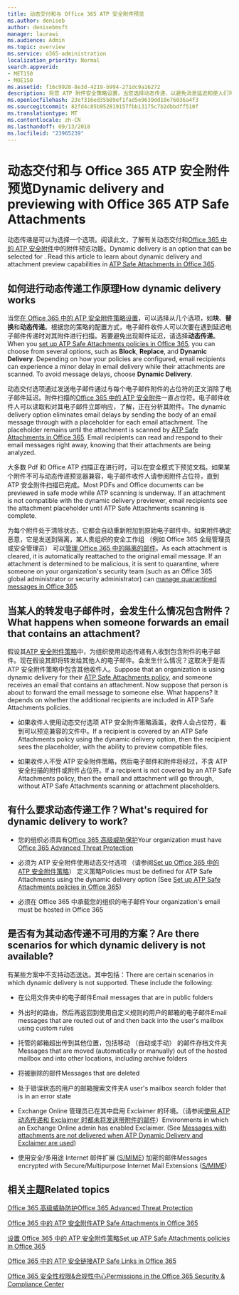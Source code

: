 ```yaml
---
title: 动态交付和与 Office 365 ATP 安全附件预览
ms.author: deniseb
author: denisebmsft
manager: laurawi
ms.audience: Admin
ms.topic: overview
ms.service: o365-administration
localization_priority: Normal
search.appverid:
- MET150
- MOE150
ms.assetid: f16c9928-8e3d-4219-b994-271dc9a16272
description: 将您 ATP 附件安全策略设置，当您选择动态传递，以避免消息延迟和使人们可以预览正在被扫描的附件。
ms.openlocfilehash: 23ef316ed35b89ef1fad5e9639dd10e76036a4f3
ms.sourcegitcommit: 82fd4c85b952819157fbb13175c7b2dbbdff510f
ms.translationtype: MT
ms.contentlocale: zh-CN
ms.lasthandoff: 09/13/2018
ms.locfileid: "23965239"
---
```

# <a name="dynamic-delivery-and-previewing-with-office-365-atp-safe-attachments"></a><span data-ttu-id="d2618-103">动态交付和与 Office 365 ATP 安全附件预览</span><span class="sxs-lookup"><span data-stu-id="d2618-103">Dynamic delivery and previewing with Office 365 ATP Safe Attachments</span></span>

<span data-ttu-id="d2618-p101">动态传递是可以为选择一个选项。阅读此文，了解有关动态交付和[Office 365 中的 ATP 安全附件](atp-safe-attachments.md)中的附件预览功能。</span><span class="sxs-lookup"><span data-stu-id="d2618-p101">Dynamic delivery is an option that can be selected for . Read this article to learn about dynamic delivery and attachment preview capabilities in [ATP Safe Attachments in Office 365](atp-safe-attachments.md).</span></span>
  
## <a name="how-dynamic-delivery-works"></a><span data-ttu-id="d2618-106">如何进行动态传递工作原理</span><span class="sxs-lookup"><span data-stu-id="d2618-106">How dynamic delivery works</span></span>

<span data-ttu-id="d2618-p102">当您[在 Office 365 中的 ATP 安全附件策略设置](set-up-atp-safe-attachments-policies.md)，可以选择从几个选项，如**块**、**替换**和**动态传递**。根据您的策略的配置方式，电子邮件收件人可以次要在遇到延迟电子邮件传递时对其附件进行扫描。若要避免出现邮件延迟，请选择**动态传递**。</span><span class="sxs-lookup"><span data-stu-id="d2618-p102">When you [set up ATP Safe Attachments policies in Office 365](set-up-atp-safe-attachments-policies.md), you can choose from several options, such as **Block**, **Replace**, and **Dynamic Delivery**. Depending on how your policies are configured, email recipients can experience a minor delay in email delivery while their attachments are scanned. To avoid message delays, choose **Dynamic Delivery**.</span></span>
  
<span data-ttu-id="d2618-p103">动态交付选项通过发送电子邮件通过与每个电子邮件附件的占位符的正文消除了电子邮件延迟。附件扫描的[Office 365 中的 ATP 安全附件](atp-safe-attachments.md)一直占位符。电子邮件收件人可以读取和对其电子邮件立即响应，了解，正在分析其附件。</span><span class="sxs-lookup"><span data-stu-id="d2618-p103">The dynamic delivery option eliminates email delays by sending the body of an email message through with a placeholder for each email attachment. The placeholder remains until the attachment is scanned by [ATP Safe Attachments in Office 365](atp-safe-attachments.md). Email recipients can read and respond to their email messages right away, knowing that their attachments are being analyzed.</span></span>
  
<span data-ttu-id="d2618-p104">大多数 Pdf 和 Office ATP 扫描正在进行时，可以在安全模式下预览文档。如果某个附件不可与动态传递预览器兼容，电子邮件收件人请参阅附件占位符，直到 ATP 安全附件扫描已完成。</span><span class="sxs-lookup"><span data-stu-id="d2618-p104">Most PDFs and Office documents can be previewed in safe mode while ATP scanning is underway. If an attachment is not compatible with the dynamic delivery previewer, email recipients see the attachment placeholder until ATP Safe Attachments scanning is complete.</span></span>
  
<span data-ttu-id="d2618-p105">为每个附件处于清除状态，它都会自动重新附加到原始电子邮件中。如果附件确定恶意，它是发送到隔离，某人贵组织的安全工作组 （例如 Office 365 全局管理员或安全管理员） 可以[管理 Office 365 中的隔离的邮件](manage-quarantined-messages-and-files.md)。</span><span class="sxs-lookup"><span data-stu-id="d2618-p105">As each attachment is cleared, it is automatically reattached to the original email message. If an attachment is determined to be malicious, it is sent to quarantine, where someone on your organization's security team (such as an Office 365 global administrator or security administrator) can [manage quarantined messages in Office 365](manage-quarantined-messages-and-files.md).</span></span>
  
## <a name="what-happens-when-someone-forwards-an-email-that-contains-an-attachment"></a><span data-ttu-id="d2618-117">当某人的转发电子邮件时，会发生什么情况包含附件？</span><span class="sxs-lookup"><span data-stu-id="d2618-117">What happens when someone forwards an email that contains an attachment?</span></span>

<span data-ttu-id="d2618-p106">假设其[ATP 安全附件策略](set-up-atp-safe-attachments-policies.md)中，为组织使用动态传递有人收到包含附件的电子邮件。现在假设其即将转发给其他人的电子邮件。会发生什么情况？这取决于是否 ATP 安全附件策略中包含其他收件人。</span><span class="sxs-lookup"><span data-stu-id="d2618-p106">Suppose that an organization is using dynamic delivery for their [ATP Safe Attachments policy](set-up-atp-safe-attachments-policies.md), and someone receives an email that contains an attachment. Now suppose that person is about to forward the email message to someone else. What happens? It depends on whether the additional recipients are included in ATP Safe Attachments policies.</span></span>
  
- <span data-ttu-id="d2618-122">如果收件人使用动态交付选项 ATP 安全附件策略涵盖，收件人会占位符，看到可以预览兼容的文件中。</span><span class="sxs-lookup"><span data-stu-id="d2618-122">If a recipient is covered by an ATP Safe Attachments policy using the dynamic delivery option, then the recipient sees the placeholder, with the ability to preview compatible files.</span></span>
    
- <span data-ttu-id="d2618-123">如果收件人不受 ATP 安全附件策略，然后电子邮件和附件将经过，不含 ATP 安全扫描的附件或附件占位符。</span><span class="sxs-lookup"><span data-stu-id="d2618-123">If a recipient is not covered by an ATP Safe Attachments policy, then the email and attachment will go through, without ATP Safe Attachments scanning or attachment placeholders.</span></span>
    
## <a name="whats-required-for-dynamic-delivery-to-work"></a><span data-ttu-id="d2618-124">有什么要求动态传递工作？</span><span class="sxs-lookup"><span data-stu-id="d2618-124">What's required for dynamic delivery to work?</span></span>

- <span data-ttu-id="d2618-125">您的组织必须具有[Office 365 高级威胁保护](office-365-atp.md)</span><span class="sxs-lookup"><span data-stu-id="d2618-125">Your organization must have [Office 365 Advanced Threat Protection](office-365-atp.md)</span></span>
    
- <span data-ttu-id="d2618-126">必须为 ATP 安全附件使用动态交付选项 （请参阅[Set up Office 365 中的 ATP 安全附件策略](set-up-atp-safe-attachments-policies.md)） 定义策略</span><span class="sxs-lookup"><span data-stu-id="d2618-126">Policies must be defined for ATP Safe Attachments using the dynamic delivery option (See [Set up ATP Safe Attachments policies in Office 365](set-up-atp-safe-attachments-policies.md))</span></span>
    
- <span data-ttu-id="d2618-127">必须在 Office 365 中承载您的组织的电子邮件</span><span class="sxs-lookup"><span data-stu-id="d2618-127">Your organization's email must be hosted in Office 365</span></span>
    
## <a name="are-there-scenarios-for-which-dynamic-delivery-is-not-available"></a><span data-ttu-id="d2618-128">是否有为其动态传递不可用的方案？</span><span class="sxs-lookup"><span data-stu-id="d2618-128">Are there scenarios for which dynamic delivery is not available?</span></span>

<span data-ttu-id="d2618-p107">有某些方案中不支持动态送达。其中包括：</span><span class="sxs-lookup"><span data-stu-id="d2618-p107">There are certain scenarios in which dynamic delivery is not supported. These include the following:</span></span>
  
- <span data-ttu-id="d2618-131">在公用文件夹中的电子邮件</span><span class="sxs-lookup"><span data-stu-id="d2618-131">Email messages that are in public folders</span></span>
    
- <span data-ttu-id="d2618-132">外出时的路由，然后再返回到使用自定义规则的用户的邮箱的电子邮件</span><span class="sxs-lookup"><span data-stu-id="d2618-132">Email messages that are routed out of and then back into the user's mailbox using custom rules</span></span>
    
- <span data-ttu-id="d2618-133">托管的邮箱超出传到其他位置，包括移动 （自动或手动） 的邮件存档文件夹</span><span class="sxs-lookup"><span data-stu-id="d2618-133">Messages that are moved (automatically or manually) out of the hosted mailbox and into other locations, including archive folders</span></span>
    
- <span data-ttu-id="d2618-134">将被删除的邮件</span><span class="sxs-lookup"><span data-stu-id="d2618-134">Messages that are deleted</span></span>
    
- <span data-ttu-id="d2618-135">处于错误状态的用户的邮箱搜索文件夹</span><span class="sxs-lookup"><span data-stu-id="d2618-135">A user's mailbox search folder that is in an error state</span></span>
    
- <span data-ttu-id="d2618-p108">Exchange Online 管理员已在其中启用 Exclaimer 的环境。（请参阅[使用 ATP 动态传递和 Exclaimer 时都未将发送带附件的邮件](https://support.microsoft.com/help/4014438/messages-with-attachments-are-not-delivered-when-atp-dynamic-delivery)）</span><span class="sxs-lookup"><span data-stu-id="d2618-p108">Environments in which an Exchange Online admin has enabled Exclaimer. (See [Messages with attachments are not delivered when ATP Dynamic Delivery and Exclaimer are used](https://support.microsoft.com/help/4014438/messages-with-attachments-are-not-delivered-when-atp-dynamic-delivery))</span></span>

- <span data-ttu-id="d2618-138">使用安全/多用途 Internet 邮件扩展 ([S/MIME](s-mime-for-message-signing-and-encryption.md)) 加密的邮件</span><span class="sxs-lookup"><span data-stu-id="d2618-138">Messages encrypted with Secure/Multipurpose Internet Mail Extensions ([S/MIME](s-mime-for-message-signing-and-encryption.md))</span></span>
    
## <a name="related-topics"></a><span data-ttu-id="d2618-139">相关主题</span><span class="sxs-lookup"><span data-stu-id="d2618-139">Related topics</span></span>

[<span data-ttu-id="d2618-140">Office 365 高级威胁防护</span><span class="sxs-lookup"><span data-stu-id="d2618-140">Office 365 Advanced Threat Protection</span></span>](office-365-atp.md)
  
[<span data-ttu-id="d2618-141">Office 365 中的 ATP 安全附件</span><span class="sxs-lookup"><span data-stu-id="d2618-141">ATP Safe Attachments in Office 365</span></span>](atp-safe-attachments.md)
  
[<span data-ttu-id="d2618-142">设置 Office 365 中的 ATP 安全附件策略</span><span class="sxs-lookup"><span data-stu-id="d2618-142">Set up ATP Safe Attachments policies in Office 365</span></span>](set-up-atp-safe-attachments-policies.md)
  
[<span data-ttu-id="d2618-143">Office 365 中的 ATP 安全链接</span><span class="sxs-lookup"><span data-stu-id="d2618-143">ATP Safe Links in Office 365</span></span>](atp-safe-links.md)

[<span data-ttu-id="d2618-144">Office 365 安全性权限&amp;合规性中心</span><span class="sxs-lookup"><span data-stu-id="d2618-144">Permissions in the Office 365 Security &amp; Compliance Center</span></span>](permissions-in-the-security-and-compliance-center.md)
  

